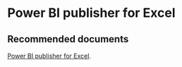   <properties
	pageTitle="power bi publisher for excel"
	description="power bi publisher for excel"
	service="microsoft.PowerBIDedicated"
	resource="capacities"
	authors="pjfreitas"
	ms.author="pfreitas"	
	displayOrder="270"
	selfHelpType="generic"
	supportTopicIds="32628137"
	productPesIds="16334"
	cloudEnvironments="public, MoonCake, fairfax" 
	articleId="a354888d-5284-fc4a-6e89-200fd4e6e442"
/>

# Power BI publisher for Excel

## **Recommended documents**

[Power BI publisher for Excel](https://docs.microsoft.com/power-bi/publisher-for-excel).<br>